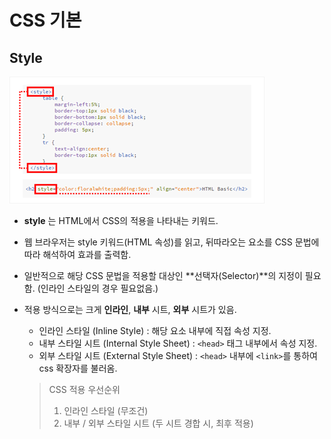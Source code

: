 # CSS 기본



## Style

![image-20200914085418348](images/image-20200914085418348.png)

* **style** 는 HTML에서 CSS의 적용을 나타내는 키워드.

* 웹 브라우저는 style 키워드(HTML 속성)를 읽고, 뒤따라오는 요소를 CSS 문법에 따라 해석하여 효과를 출력함.

* 일반적으로 해당 CSS 문법을 적용할 대상인 **선택자(Selector)**의 지정이 필요함. (인라인 스타일의 경우 필요없음.)

* 적용 방식으로는 크게 **인라인**, **내부** 시트, **외부** 시트가 있음. 

    * 인라인 스타일 (Inline Style) : 해당 요소 내부에 직접 속성 지정.
    * 내부 스타일 시트 (Internal Style Sheet) : `<head>` 태그 내부에서 속성 지정.
    * 외부 스타일 시트 (External Style Sheet) : `<head>` 내부에 `<link>`를 통하여 css 확장자를 불러옴.
    
    >CSS 적용 우선순위
    >
    >1. 인라인 스타일 (무조건)
    >2. 내부 / 외부 스타일 시트 (두 시트 경합 시, 최후 적용) 
    
    
    


